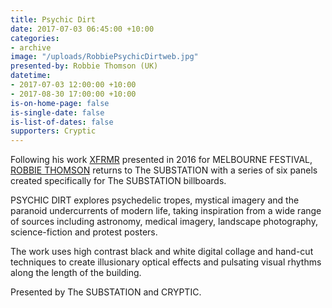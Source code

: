 ```yaml
---
title: Psychic Dirt
date: 2017-07-03 06:45:00 +10:00
categories:
- archive
image: "/uploads/RobbiePsychicDirtweb.jpg"
presented-by: Robbie Thomson (UK)
datetime:
- 2017-07-03 12:00:00 +10:00
- 2017-08-30 17:00:00 +10:00
is-on-home-page: false
is-single-date: false
is-list-of-dates: false
supporters: Cryptic
---
```


Following his work [XFRMR](https://readmanga.tv/archive/xfrmr-mess-live/) presented in 2016 for MELBOURNE FESTIVAL, [ROBBIE THOMSON](http://www.robbiethomson.co.uk/) returns to The SUBSTATION with a series of six panels created specifically for The SUBSTATION billboards. 

PSYCHIC DIRT explores psychedelic tropes, mystical imagery and the paranoid undercurrents of modern life, taking inspiration from a wide range of sources including astronomy, medical imagery, landscape photography, science-fiction and protest posters. 

The work uses high contrast black and white digital collage and hand-cut techniques to create illusionary optical effects and pulsating visual rhythms along the length of the building.

Presented by The SUBSTATION and CRYPTIC.
